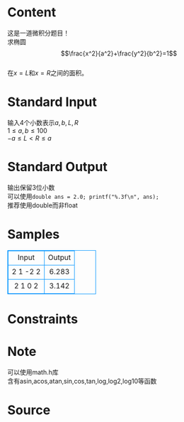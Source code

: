 
# Content

这是一道微积分题目！  
求椭圆$$\frac{x^2}{a^2}+\frac{y^2}{b^2}=1$$  
在$x=L$和$x=R$之间的面积。

# Standard Input

输入$4$个小数表示$a,b,L,R$  
$1\le a,b \le 100$  
$-a\le L < R \le a$

# Standard Output

输出保留3位小数  
可以使用`double ans = 2.0; printf("%.3f\n", ans);`  
推荐使用double而非float

# Samples

<style>
        table,table tr th, table tr td { border:1px solid #0094ff; }
        table { width: 200px; min-height: 25px; line-height: 25px; text-align: center; border-collapse: collapse;}   
    </style>
<table>
	<tr>
		<td>Input</td>
		<td>Output</td>
	</tr>
<tr><td>2 1 -2 2</td><td>6.283</td></tr><tr><td>2 1 0 2</td><td>3.142</td></tr></table>


# Constraints



# Note

可以使用math.h库  
含有asin,acos,atan,sin,cos,tan,log,log2,log10等函数

# Source


